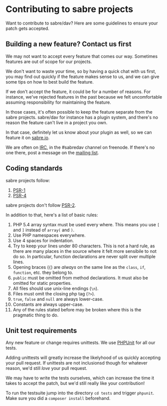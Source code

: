 Contributing to sabre projects
==============================

Want to contribute to sabre/dav? Here are some guidelines to ensure your patch
gets accepted.


Building a new feature? Contact us first
----------------------------------------

We may not want to accept every feature that comes our way. Sometimes
features are out of scope for our projects.

We don't want to waste your time, so by having a quick chat with us first,
you may find out quickly if the feature makes sense to us, and we can give
some tips on how to best build the feature.

If we don't accept the feature, it could be for a number of reasons. For
instance, we've rejected features in the past because we felt uncomfortable
assuming responsibility for maintaining the feature.

In those cases, it's often possible to keep the feature separate from the
sabre projects. sabre/dav for instance has a plugin system, and there's no
reason the feature can't live in a project you own.

In that case, definitely let us know about your plugin as well, so we can
feature it on [sabre.io][4].

We are often on [IRC][5], in the #sabredav channel on freenode. If there's
no one there, post a message on the [mailing list][6].


Coding standards
----------------

sabre projects follow:

1. [PSR-1][1]
2. [PSR-4][2]

sabre projects don't follow [PSR-2][3].

In addition to that, here's a list of basic rules:

1. PHP 5.4 array syntax must be used every where. This means you use `[` and
   `]` instead of `array(` and `)`.
2. Use PHP namespaces everywhere.
3. Use 4 spaces for indentation.
4. Try to keep your lines under 80 characters. This is not a hard rule, as
   there are many places in the source where it felt more sensibile to not
   do so. In particular, function declarations are never split over multiple
   lines.
5. Opening braces (`{`) are _always_ on the same line as the `class`, `if`,
   `function`, etc. they belong to.
6. `public` must be omitted from method declarations. It must also be omitted
   for static properties.
7. All files should use unix-line endings (`\n`).
8. Files must omit the closing php tag (`?>`).
9. `true`, `false` and `null` are always lower-case.
10. Constants are always upper-case.
11. Any of the rules stated before may be broken where this is the pragmatic
    thing to do.


Unit test requirements
----------------------

Any new feature or change requires unittests. We use [PHPUnit][7] for all our
tests.

Adding unittests will greatly increase the likelyhood of us quickly accepting
your pull request. If unittests are not inclusionsd though for whatever reason,
we'd still _love_ your pull request.

We may have to write the tests ourselves, which can increase the time it takes
to accept the patch, but we'd still really like your contribution!

To run the testsuite jump into the directory `cd tests` and trigger `phpunit`.
Make sure you did a `composer install` beforehand.

[1]: http://www.php-fig.org/psr/psr-1/
[2]: http://www.php-fig.org/psr/psr-4/
[3]: http://www.php-fig.org/psr/psr-2/
[4]: http://sabre.io/
[5]: irc://freenode.net/#sabredav
[6]: http://groups.google.com/group/sabredav-discuss
[7]: http://phpunit.de/
